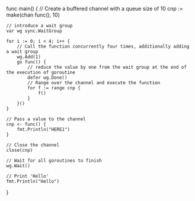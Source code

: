 
func main() {
	// Create a buffered channel with a queue size of 10
	cnp := make(chan func(), 10)

	// introduce a wait group
	var wg sync.WaitGroup

	for i := 0; i < 4; i++ {
		// Call the function concurrently four times, additionally adding a wait group
		wg.Add(1)
		go func() {
			// reduce the value by one from the wait group at the end of the execution of goroutine
			defer wg.Done()
			// Range over the channel and execute the function
			for f := range cnp {
				f()
			}
		}()
	}

	// Pass a value to the channel
	cnp <- func() {
		fmt.Println("HERE1")
	}

	// Close the channel
	close(cnp)

	// Wait for all goroutines to finish
	wg.Wait()

	// Print 'Hello'
	fmt.Println("Hello")
}